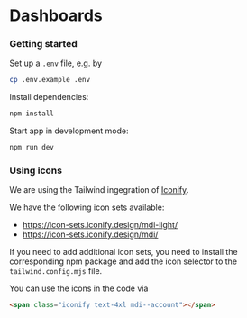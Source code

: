 # Dashboards

### Getting started

Set up a `.env` file, e.g. by

```bash
cp .env.example .env
```

Install dependencies:

```bash
npm install
```

Start app in development mode:

```bash
npm run dev
```

### Using icons

We are using the Tailwind ingegration of [Iconify](https://iconify.design/docs/usage/css/tailwind/).

We have the following icon sets available:

-   https://icon-sets.iconify.design/mdi-light/
-   https://icon-sets.iconify.design/mdi/

If you need to add additional icon sets,
you need to install the corresponding npm package
and add the icon selector to the `tailwind.config.mjs` file.

You can use the icons in the code via

```html
<span class="iconify text-4xl mdi--account"></span>
```
